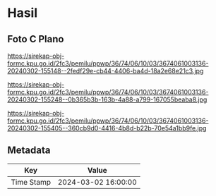 # Hasil

## Foto C Plano

https://sirekap-obj-formc.kpu.go.id/2fc3/pemilu/ppwp/36/74/06/10/03/3674061003136-20240302-155148--2fedf29e-cb44-4406-ba4d-18a2e68e21c3.jpg

https://sirekap-obj-formc.kpu.go.id/2fc3/pemilu/ppwp/36/74/06/10/03/3674061003136-20240302-155248--0b365b3b-163b-4a88-a799-167055beaba8.jpg

https://sirekap-obj-formc.kpu.go.id/2fc3/pemilu/ppwp/36/74/06/10/03/3674061003136-20240302-155405--360cb9d0-4416-4b8d-b22b-70e54a1bb9fe.jpg


## Metadata

| Key        | Value               |
| ---------- | ------------------- |
| Time Stamp | 2024-03-02 16:00:00 |



